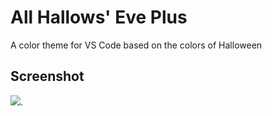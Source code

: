 # All Hallows' Eve Plus
A color theme for VS Code based on the colors of Halloween

## Screenshot
![](https://raw.githubusercontent.com/konapun/vscode_all-hallows-eve-plus/master/screenshot.png).